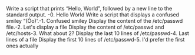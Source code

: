 Write a script that prints “Hello, World”, followed by a new line to the standard output. -0. Hello World
Write a script that displays a confused smiley "(Ôo)'.-1. Confused smiley
Display the content of the /etc/passwd file.-2. Let's display a file
Display the content of /etc/passwd and /etc/hosts-3. What about 2?
Display the last 10 lines of /etc/passwd-4. Last lines of a file
Display the first 10 lines of /etc/passwd-5. I'd prefer the first ones actually
